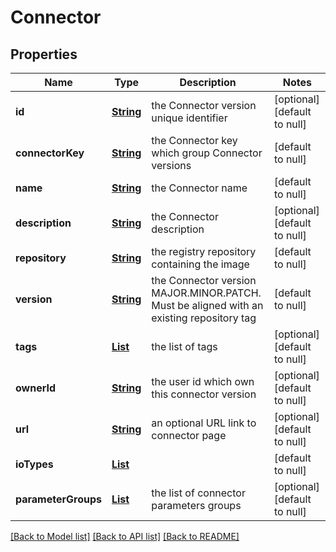 # Connector
## Properties

Name | Type | Description | Notes
------------ | ------------- | ------------- | -------------
**id** | [**String**](string.md) | the Connector version unique identifier | [optional] [default to null]
**connectorKey** | [**String**](string.md) | the Connector key which group Connector versions | [default to null]
**name** | [**String**](string.md) | the Connector name | [default to null]
**description** | [**String**](string.md) | the Connector description | [optional] [default to null]
**repository** | [**String**](string.md) | the registry repository containing the image | [default to null]
**version** | [**String**](string.md) | the Connector version MAJOR.MINOR.PATCH. Must be aligned with an existing repository tag | [default to null]
**tags** | [**List**](string.md) | the list of tags | [optional] [default to null]
**ownerId** | [**String**](string.md) | the user id which own this connector version | [optional] [default to null]
**url** | [**String**](string.md) | an optional URL link to connector page | [optional] [default to null]
**ioTypes** | [**List**](string.md) |  | [default to null]
**parameterGroups** | [**List**](ConnectorParameterGroup.md) | the list of connector parameters groups | [optional] [default to null]

[[Back to Model list]](../README.md#documentation-for-models) [[Back to API list]](../README.md#documentation-for-api-endpoints) [[Back to README]](../README.md)

